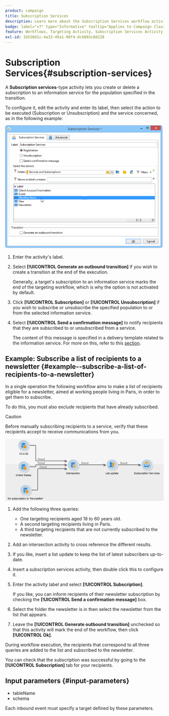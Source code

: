 ```yaml
---
product: campaign
title: Subscription Services
description: Learn more about the Subscription Services workflow activity
badge: label="v7" type="Informative" tooltip="Applies to Campaign Classic v7 only"
feature: Workflows, Targeting Activity, Subscription Services Activity
exl-id: 1b526d1c-4a33-45a1-98f4-dcb803c8d228
---
```

# Subscription Services{#subscription-services}



A **Subscription services**-type activity lets you create or delete a subscription to an information service for the population specified in the transition.

To configure it, edit the activity and enter its label, then select the action to be executed (Subscription or Unsubscription) and the service concerned, as in the following example:

![](assets/edit_service_inscription.png)

1. Enter the activity's label.
1. Select **[!UICONTROL Generate an outbound transition]** if you wish to create a transition at the end of the execution.

   Generally, a target's subscription to an information service marks the end of the targeting workflow, which is why the option is not activated by default.

1. Click **[!UICONTROL Subscription]** or **[!UICONTROL Unsubscription]** if you wish to subscribe or unsubscribe the specified population to or from the selected information service.
1. Select **[!UICONTROL Send a confirmation message]** to notify recipients that they are subscribed to or unsubscribed from a service.

   The content of this message is specified in a delivery template related to the information service. For more on this, refer to this [section](../../delivery/using/managing-subscriptions.md).

## Example: Subscribe a list of recipients to a newsletter {#example--subscribe-a-list-of-recipients-to-a-newsletter}

In a single operation the following workflow aims to make a list of recipients eligible for a newsletter, aimed at working people living in Paris, in order to get them to subscribe.

To do this, you must also exclude recipients that have already subscribed.

>[!CAUTION]
>
>Before manually subscribing recipients to a service, verify that these recipients accept to receive communications from you.

![](assets/subscription_services_example.png)

1. Add the following three queries:

    * One targeting recipients aged 18 to 60 years old.
    * A second targeting recipients living in Paris.
    * A third targeting recipients that are not currently subscribed to the newsletter.

1. Add an intersection activity to cross reference the different results.
1. If you like, insert a list update to keep the list of latest subscribers up-to-date.
1. Insert a subscription services activity, then double click this to configure it.
1. Enter the activity label and select **[!UICONTROL Subscription]**.

   If you like, you can inform recipients of their newsletter subscription by checking the **[!UICONTROL Send a confirmation message]** box.

1. Select the folder the newsletter is in then select the newsletter from the list that appears.
1. Leave the **[!UICONTROL Generate outbound transition]** unchecked so that this activity will mark the end of the workflow, then click **[!UICONTROL Ok]**.

During workflow execution, the recipients that correspond to all three queries are added to the list and subscribed to the newsletter.

You can check that the subscription was successful by going to the **[!UICONTROL Subscription]** tab for your recipients.

## Input parameters {#input-parameters}

* tableName
* schema

Each inbound event must specify a target defined by these parameters.
